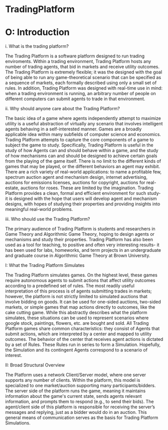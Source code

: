 # TradingPlatform

O: Introduction
===============

i. What is the trading platform? 

The Trading Platform is a software platform designed to run trading enviroments. Within a trading environment, Trading Platform hosts any number of trading agents, that bid in markets and receive utility outcomes. The Trading Platform is extremely flexible; it was the designed with the goal of being able to run any game-theoretical scenario that can be specified as a sequence of markets, each formally described using only a small set of rules. In addition, Trading Platform was designed with real-time use in mind: when a trading environment is running, an arbitrary number of people on different computers can submit agents to trade in that environment. 

ii. Why should anyone care about the Trading Platform? 

The basic idea of a game where agents independently attempt to maximize utility is a useful abstraction of virtually any scenario that involves intelligent agents behaving in a self-interested manner. Games are a broadly applicable idea within many subfields of computer science and economics.  
Trading Platform attempts to capture the core components of a game to subject the game to study. Specifically, Trading Platform is useful in the study of how Agents can and should behave within a game, and the study of how mechanisms can and should be designed to achieve certain goals from the playing of the game itself. There is no limit to the different kinds of games that may be played, or the different behaviors an agent may exhibit. There are a rich variety of real-world applications: to name a profitable few, spectrum auction agent and mechanism design, internet advertising, auctions for emissions licenses, auctions for copyright, auctions for real-estate, auctions for roses. These are limited by the imagination. 
Trading Platform provides a clean, formal and efficient environment for such study- it is designed with the hope that users will develop agent and mechanism designs, with hopes of studying their properties and providing insights into meaningful real-world problems. 


iii. Who should use the Trading Platform? 

The primary audience of Trading Platform is students and researchers in Game Theory and Algorithmic Game Theory, hoping to design agents or mechanisms and study their properties. Trading Platform has also been used as a tool for teaching, to positive and often very interesting results- it has been used for labs, homeworks, and term projects in an undergraduate and graduate course in Algorithmic Game Theory at Brown University. 

I: What the Trading Platform Simulates

The Trading Platform simulates games. On the highest level, these games require autonomous agents to submit actions that affect utility outcomes according to a predefined set of rules. The most readily useful interpretation of this process is of agents submitting trades in markets; however, the platform is not strictly limited to simulated auctions that involve bidding on goods. It can be used for one-sided auctions, two-sided markets, or simple games that map actions directly to outcomes, like the cake cutting game. While this abstractly describes what the platform simulates, these situations can be used to represent scenarios where google stock, paintings, flowers, etc. are bought and sold. 
All Trading Platform games share common characteristics: they consist of Agents that submit actions, which are interpreted by a center and mapped to utility outcomes. The behavior of the center that receives agent actions is dictated by a set of Rules. These Rules run in series to form a Simulation. 
Hopefully, the Simulation and its contingent Agents correspond to a scenario of interest. 

II: Broad Structural Overview

The Platform uses a network Client/Server model, where one server supports any number of clients. Within the platform, this model is specialized to one market/auction supporting many participants/bidders. The server side of the platform runs the game, meaning it maintains information about the game's current state, sends agents relevant information, and prompts them to respond (e.g., to send their bids). The agent/client side of this platform is responsible for receiving the server’s messages and replying, just as a bidder would do in an auction. This general means of communication serves as the basis for Trading Platform Simulations. 

